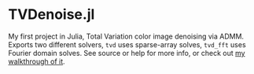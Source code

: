 # TVDenoise.jl
My first project in Julia, Total Variation color image denoising via ADMM.
Exports two different solvers, `tvd` uses sparse-array solves, `tvd_fft` uses Fourier domain solves. 
See source or help for more info, or check out [my walkthrough of it](https://nikopj.github.io/blog/julia_tvd/).

